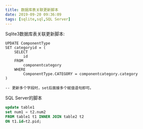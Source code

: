 ```yaml
---
title: 数据库表关联更新脚本
date: 2019-09-20 09:36:09
tags: [sqlite,sql,SQL Server]
---
```


Sqlite3数据库表关联更新脚本:

```sqlite
UPDATE ComponentType
SET categoryid = (
	SELECT
		id
	FROM
		componentcategory
	WHERE
		ComponentType.CATEGORY = componentcategory.category
)

-- 更新多个字段时，set后面接多个赋值语句即可。
```



SQL Server的脚本

```sql
update table1 
set num1 = t2.num2
FROM table1 t1 INNER JOIN table2 t2 
ON t1.id=t2.pid;  
```